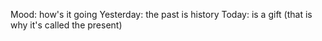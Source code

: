 Mood: how's it going
Yesterday: the past is history
Today: is a gift (that is why it's called the present)